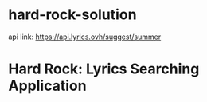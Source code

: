 # hard-rock-solution
api link: https://api.lyrics.ovh/suggest/summer
# Hard Rock: Lyrics Searching Application
